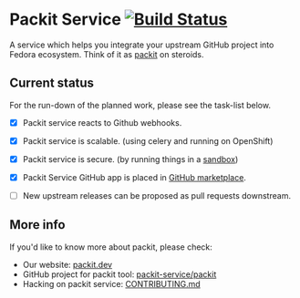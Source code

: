 # Packit Service [![Build Status](https://ci.centos.org/job/packit-service-master/badge/icon)](https://ci.centos.org/job/packit-service-master/)

A service which helps you integrate your upstream GitHub project into Fedora
ecosystem. Think of it as [packit](https://github.com/packit-service/packit) on
steroids.


## Current status

For the run-down of the planned work, please see the task-list below.

* [x] Packit service reacts to Github webhooks.
* [x] Packit service is scalable. (using celery and running on OpenShift)
* [x] Packit service is secure. (by running things in a [sandbox](https://github.com/packit-service/sandcastle/))
* [x] Packit Service GitHub app is placed in [GitHub marketplace](https://github.com/marketplace/packit-as-a-service).
* [ ] New upstream releases can be proposed as pull requests downstream.


## More info

If you'd like to know more about packit, please check:

* Our website: [packit.dev](https://packit.dev/)
* GitHub project for packit tool: [packit-service/packit](https://github.com/packit-service/packit)
* Hacking on packit service: [CONTRIBUTING.md](/CONTRIBUTING.md)
